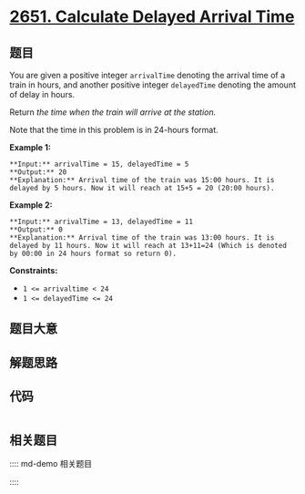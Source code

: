 # [2651. Calculate Delayed Arrival Time](https://leetcode.com/problems/calculate-delayed-arrival-time)

## 题目

You are given a positive integer `arrivalTime` denoting the arrival time of a
train in hours, and another positive integer `delayedTime` denoting the amount
of delay in hours.

Return _the time when the train will arrive at the station._

Note that the time in this problem is in 24-hours format.



**Example 1:**

    
    
    **Input:** arrivalTime = 15, delayedTime = 5 
    **Output:** 20 
    **Explanation:** Arrival time of the train was 15:00 hours. It is delayed by 5 hours. Now it will reach at 15+5 = 20 (20:00 hours).
    

**Example 2:**

    
    
    **Input:** arrivalTime = 13, delayedTime = 11
    **Output:** 0
    **Explanation:** Arrival time of the train was 13:00 hours. It is delayed by 11 hours. Now it will reach at 13+11=24 (Which is denoted by 00:00 in 24 hours format so return 0).
    



**Constraints:**

  * `1 <= arrivaltime < 24`
  * `1 <= delayedTime <= 24`


## 题目大意

## 解题思路

## 代码

```javascript

```

## 相关题目

:::: md-demo 相关题目

::::
